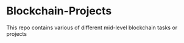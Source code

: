 # Blockchain-Projects

This repo contains various of different mid-level blockchain tasks or projects
